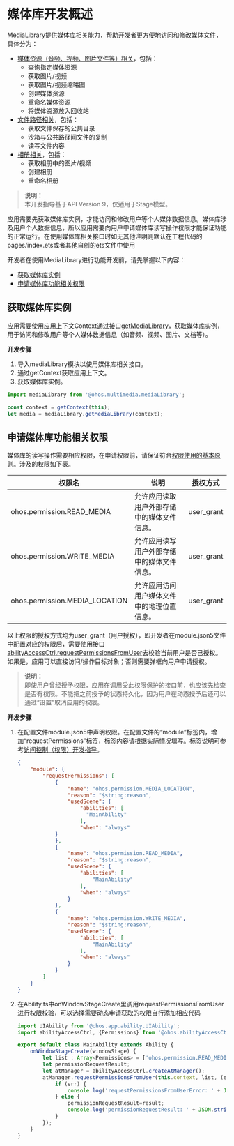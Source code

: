 # 媒体库开发概述

MediaLibrary提供媒体库相关能力，帮助开发者更方便地访问和修改媒体文件，具体分为：

- [媒体资源（音频、视频、图片文件等）相关](medialibrary-resource-guidelines.md)，包括：
  - 查询指定媒体资源
  - 获取图片/视频
  - 获取图片/视频缩略图
  - 创建媒体资源
  - 重命名媒体资源
  - 将媒体资源放入回收站
- [文件路径相关](medialibrary-filepath-guidelines.md)，包括：
  - 获取文件保存的公共目录
  - 沙箱与公共路径间文件的复制
  - 读写文件内容
- [相册相关](medialibrary-album-guidelines.md)，包括：
  - 获取相册中的图片/视频
  - 创建相册
  - 重命名相册

> **说明：**<br/>
> 本开发指导基于API Version 9，仅适用于Stage模型。

应用需要先获取媒体库实例，才能访问和修改用户等个人媒体数据信息。媒体库涉及用户个人数据信息，所以应用需要向用户申请媒体库读写操作权限才能保证功能的正常运行。在使用媒体库相关接口时如无其他注明则默认在工程代码的pages/index.ets或者其他自创的ets文件中使用

开发者在使用MediaLibrary进行功能开发前，请先掌握以下内容：

- [获取媒体库实例](#获取媒体库实例)
- [申请媒体库功能相关权限](#申请媒体库功能相关权限)

## 获取媒体库实例

应用需要使用应用上下文Context通过接口[getMediaLibrary](../reference/apis/js-apis-medialibrary.md#medialibrarygetmedialibrary8)，获取媒体库实例，用于访问和修改用户等个人媒体数据信息（如音频、视频、图片、文档等）。

**开发步骤**

1. 导入mediaLibrary模块以使用媒体库相关接口。
2. 通过getContext获取应用上下文。
3. 获取媒体库实例。

```ts
import mediaLibrary from '@ohos.multimedia.mediaLibrary';

const context = getContext(this);
let media = mediaLibrary.getMediaLibrary(context);
```

## 申请媒体库功能相关权限

媒体库的读写操作需要相应权限，在申请权限前，请保证符合[权限使用的基本原则](../security/accesstoken-overview.md#权限使用的基本原则)。涉及的权限如下表。

| 权限名                         | 说明                                       | 授权方式   |
| ------------------------------ | ------------------------------------------ | ---------- |
| ohos.permission.READ_MEDIA     | 允许应用读取用户外部存储中的媒体文件信息。 | user_grant |
| ohos.permission.WRITE_MEDIA    | 允许应用读写用户外部存储中的媒体文件信息。 | user_grant |
| ohos.permission.MEDIA_LOCATION | 允许应用访问用户媒体文件中的地理位置信息。 | user_grant |

以上权限的授权方式均为user_grant（用户授权），即开发者在module.json5文件中配置对应的权限后，需要使用接口[abilityAccessCtrl.requestPermissionsFromUser](../reference/apis/js-apis-abilityAccessCtrl.md#requestpermissionsfromuser9)去校验当前用户是否已授权。如果是，应用可以直接访问/操作目标对象；否则需要弹框向用户申请授权。

> **说明：**<br/>即使用户曾经授予权限，应用在调用受此权限保护的接口前，也应该先检查是否有权限。不能把之前授予的状态持久化，因为用户在动态授予后还可以通过“设置”取消应用的权限。

**开发步骤**

1. 在配置文件module.json5中声明权限。在配置文件的“module”标签内，增加“requestPermissions”标签，标签内容请根据实际情况填写。标签说明可参考[访问控制（权限）开发指导](../security/accesstoken-guidelines.md)。

   ```json
   {
       "module": {
           "requestPermissions": [
               {
                   "name": "ohos.permission.MEDIA_LOCATION",
                   "reason": "$string:reason",
                   "usedScene": {
                       "abilities": [
                         "MainAbility"
                       ],
                       "when": "always"
               }
               },
               {
                   "name": "ohos.permission.READ_MEDIA",
                   "reason": "$string:reason",
                   "usedScene": {
                       "abilities": [
                           "MainAbility"
                       ],
                       "when": "always"
                   }
               },
               {
                   "name": "ohos.permission.WRITE_MEDIA",
                   "reason": "$string:reason",
                   "usedScene": {
                       "abilities": [
                           "MainAbility"
                       ],
                       "when": "always"
                   }
               }
           ]
       }
   }    
   ```

2. 在Ability.ts中onWindowStageCreate里调用requestPermissionsFromUser进行权限校验，可以选择需要动态申请获取的权限自行添加相应代码

   ```ts
   import UIAbility from '@ohos.app.ability.UIAbility';
   import abilityAccessCtrl, {Permissions} from '@ohos.abilityAccessCtrl';

   export default class MainAbility extends Ability {
       onWindowStageCreate(windowStage) {
           let list : Array<Permissions> = ['ohos.permission.READ_MEDIA', 'ohos.permission.WRITE_MEDIA'];
           let permissionRequestResult;
           let atManager = abilityAccessCtrl.createAtManager();
           atManager.requestPermissionsFromUser(this.context, list, (err, result) => {
               if (err) {
                   console.log('requestPermissionsFromUserError: ' + JSON.stringify(err));
               } else {
                   permissionRequestResult=result;
                   console.log('permissionRequestResult: ' + JSON.stringify(permissionRequestResult));
               }    
           });       
       }
   }
   ```

